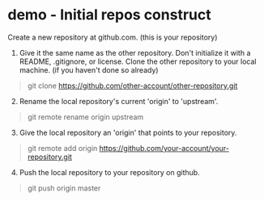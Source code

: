 # demo - Initial repos construct

Create a new repository at github.com. (this is your repository)

1. Give it the same name as the other repository. Don't initialize it with a README, .gitignore, or license. Clone the other repository to your local machine. (if you haven't done so already)

> git clone https://github.com/other-account/other-repository.git

2. Rename the local repository's current 'origin' to 'upstream'.

>git remote rename origin upstream

3. Give the local repository an 'origin' that points to your repository.

> git remote add origin https://github.com/your-account/your-repository.git

4. Push the local repository to your repository on github.

> git push origin master
